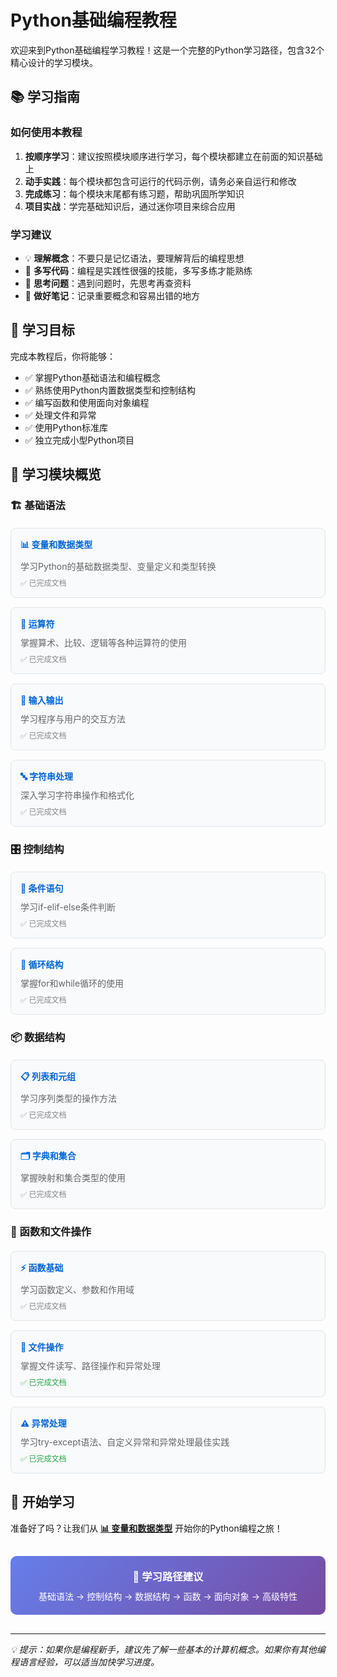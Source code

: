 # Python基础编程教程

欢迎来到Python基础编程学习教程！这是一个完整的Python学习路径，包含32个精心设计的学习模块。

## 📚 学习指南

### 如何使用本教程

1. **按顺序学习**：建议按照模块顺序进行学习，每个模块都建立在前面的知识基础上
2. **动手实践**：每个模块都包含可运行的代码示例，请务必亲自运行和修改
3. **完成练习**：每个模块末尾都有练习题，帮助巩固所学知识
4. **项目实战**：学完基础知识后，通过迷你项目来综合应用

### 学习建议

- 💡 **理解概念**：不要只是记忆语法，要理解背后的编程思想
- 🔧 **多写代码**：编程是实践性很强的技能，多写多练才能熟练
- 🤔 **思考问题**：遇到问题时，先思考再查资料
- 📝 **做好笔记**：记录重要概念和容易出错的地方

## 🎯 学习目标

完成本教程后，你将能够：

- ✅ 掌握Python基础语法和编程概念
- ✅ 熟练使用Python内置数据类型和控制结构
- ✅ 编写函数和使用面向对象编程
- ✅ 处理文件和异常
- ✅ 使用Python标准库
- ✅ 独立完成小型Python项目

## 📖 学习模块概览

### 🏗️ 基础语法

<div style="display: grid; grid-template-columns: repeat(auto-fit, minmax(300px, 1fr)); gap: 15px; margin: 20px 0;">

<div style="padding: 15px; border: 1px solid #e1e5e9; border-radius: 8px; background: #f8fafc;">
  <h4 style="margin: 0 0 10px 0; color: #0366d6;">📊 <a href="./01-variables-and-types/" style="color: inherit; text-decoration: none;">变量和数据类型</a></h4>
  <p style="margin: 0; font-size: 14px; color: #666;">学习Python的基础数据类型、变量定义和类型转换</p>
  <div style="margin-top: 8px; font-size: 12px; color: #888;">✅ 已完成文档</div>
</div>

<div style="padding: 15px; border: 1px solid #e1e5e9; border-radius: 8px; background: #f8fafc;">
  <h4 style="margin: 0 0 10px 0; color: #0366d6;">🔢 <a href="./02-operators/" style="color: inherit; text-decoration: none;">运算符</a></h4>
  <p style="margin: 0; font-size: 14px; color: #666;">掌握算术、比较、逻辑等各种运算符的使用</p>
  <div style="margin-top: 8px; font-size: 12px; color: #888;">✅ 已完成文档</div>
</div>

<div style="padding: 15px; border: 1px solid #e1e5e9; border-radius: 8px; background: #f8fafc;">
  <h4 style="margin: 0 0 10px 0; color: #0366d6;">💬 <a href="./03-input-output/" style="color: inherit; text-decoration: none;">输入输出</a></h4>
  <p style="margin: 0; font-size: 14px; color: #666;">学习程序与用户的交互方法</p>
  <div style="margin-top: 8px; font-size: 12px; color: #888;">✅ 已完成文档</div>
</div>

<div style="padding: 15px; border: 1px solid #e1e5e9; border-radius: 8px; background: #f8fafc;">
  <h4 style="margin: 0 0 10px 0; color: #0366d6;">🔤 <a href="./12-strings/" style="color: inherit; text-decoration: none;">字符串处理</a></h4>
  <p style="margin: 0; font-size: 14px; color: #666;">深入学习字符串操作和格式化</p>
  <div style="margin-top: 8px; font-size: 12px; color: #888;">✅ 已完成文档</div>
</div>

</div>

### 🎛️ 控制结构

<div style="display: grid; grid-template-columns: repeat(auto-fit, minmax(300px, 1fr)); gap: 15px; margin: 20px 0;">

<div style="padding: 15px; border: 1px solid #e1e5e9; border-radius: 8px; background: #f8fafc;">
  <h4 style="margin: 0 0 10px 0; color: #0366d6;">🔀 <a href="./05-conditions/" style="color: inherit; text-decoration: none;">条件语句</a></h4>
  <p style="margin: 0; font-size: 14px; color: #666;">学习if-elif-else条件判断</p>
  <div style="margin-top: 8px; font-size: 12px; color: #888;">✅ 已完成文档</div>
</div>

<div style="padding: 15px; border: 1px solid #e1e5e9; border-radius: 8px; background: #f8fafc;">
  <h4 style="margin: 0 0 10px 0; color: #0366d6;">🔄 <a href="./06-loops/" style="color: inherit; text-decoration: none;">循环结构</a></h4>
  <p style="margin: 0; font-size: 14px; color: #666;">掌握for和while循环的使用</p>
  <div style="margin-top: 8px; font-size: 12px; color: #888;">✅ 已完成文档</div>
</div>

</div>

### 📦 数据结构

<div style="display: grid; grid-template-columns: repeat(auto-fit, minmax(300px, 1fr)); gap: 15px; margin: 20px 0;">

<div style="padding: 15px; border: 1px solid #e1e5e9; border-radius: 8px; background: #f8fafc;">
  <h4 style="margin: 0 0 10px 0; color: #0366d6;">📋 <a href="./08-lists/" style="color: inherit; text-decoration: none;">列表</a>和<a href="./09-tuples/" style="color: inherit; text-decoration: none;">元组</a></h4>
  <p style="margin: 0; font-size: 14px; color: #666;">学习序列类型的操作方法</p>
  <div style="margin-top: 8px; font-size: 12px; color: #888;">✅ 已完成文档</div>
</div>

<div style="padding: 15px; border: 1px solid #e1e5e9; border-radius: 8px; background: #f8fafc;">
  <h4 style="margin: 0 0 10px 0; color: #0366d6;">🗂️ <a href="./10-dictionaries/" style="color: inherit; text-decoration: none;">字典</a>和<a href="./11-sets/" style="color: inherit; text-decoration: none;">集合</a></h4>
  <p style="margin: 0; font-size: 14px; color: #666;">掌握映射和集合类型的使用</p>
  <div style="margin-top: 8px; font-size: 12px; color: #888;">✅ 已完成文档</div>
</div>

</div>

### 🔧 函数和文件操作

<div style="display: grid; grid-template-columns: repeat(auto-fit, minmax(300px, 1fr)); gap: 15px; margin: 20px 0;">

<div style="padding: 15px; border: 1px solid #e1e5e9; border-radius: 8px; background: #f8fafc;">
  <h4 style="margin: 0 0 10px 0; color: #0366d6;">⚡ <a href="./13-basic-functions/" style="color: inherit; text-decoration: none;">函数基础</a></h4>
  <p style="margin: 0; font-size: 14px; color: #666;">学习函数定义、参数和作用域</p>
  <div style="margin-top: 8px; font-size: 12px; color: #888;">✅ 已完成文档</div>
</div>

<div style="padding: 15px; border: 1px solid #e1e5e9; border-radius: 8px; background: #f8fafc;">
  <h4 style="margin: 0 0 10px 0; color: #0366d6;">📁 <a href="./17-file-operations/" style="color: inherit; text-decoration: none;">文件操作</a></h4>
  <p style="margin: 0; font-size: 14px; color: #666;">掌握文件读写、路径操作和异常处理</p>
  <div style="margin-top: 8px; font-size: 12px; color: #28a745;">✅ 已完成文档</div>
</div>

<div style="padding: 15px; border: 1px solid #e1e5e9; border-radius: 8px; background: #f8fafc;">
  <h4 style="margin: 0 0 10px 0; color: #0366d6;">⚠️ <a href="./18-exception-handling/" style="color: inherit; text-decoration: none;">异常处理</a></h4>
  <p style="margin: 0; font-size: 14px; color: #666;">学习try-except语法、自定义异常和异常处理最佳实践</p>
  <div style="margin-top: 8px; font-size: 12px; color: #28a745;">✅ 已完成文档</div>
</div>

</div>

## 🚀 开始学习

准备好了吗？让我们从 **[📊 变量和数据类型](./01-variables-and-types/)** 开始你的Python编程之旅！

<div style="text-align: center; margin: 30px 0; padding: 20px; background: linear-gradient(135deg, #667eea 0%, #764ba2 100%); border-radius: 10px; color: white;">
  <h3 style="margin: 0 0 10px 0;">🎯 学习路径建议</h3>
  <p style="margin: 0;">基础语法 → 控制结构 → 数据结构 → 函数 → 面向对象 → 高级特性</p>
</div>

---

*💡 提示：如果你是编程新手，建议先了解一些基本的计算机概念。如果你有其他编程语言经验，可以适当加快学习进度。*